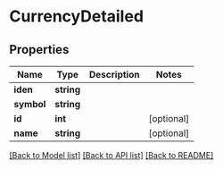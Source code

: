 # CurrencyDetailed

## Properties
Name | Type | Description | Notes
------------ | ------------- | ------------- | -------------
**iden** | **string** |  | 
**symbol** | **string** |  | 
**id** | **int** |  | [optional] 
**name** | **string** |  | [optional] 

[[Back to Model list]](../README.md#documentation-for-models) [[Back to API list]](../README.md#documentation-for-api-endpoints) [[Back to README]](../README.md)


